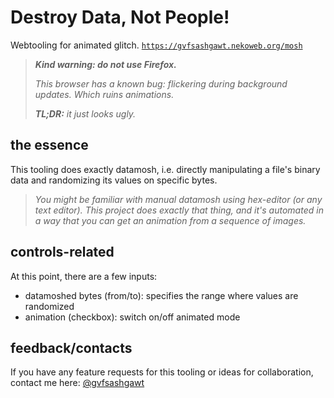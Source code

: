 # Destroy Data, Not People!

Webtooling for animated glitch. [`https://gvfsashgawt.nekoweb.org/mosh`](https://gvfsashgawt.nekoweb.org/mosh)

> _**Kind warning: do not use Firefox.**_
>
> _This browser has a known bug: flickering during background updates. Which ruins animations._
>
> _**TL;DR:** it just looks ugly._

## the essence

This tooling does exactly datamosh, i.e. directly manipulating a file's binary data and randomizing its values on specific bytes.

> _You might be familiar with manual datamosh using hex-editor (or any text editor). This project does exactly that thing, and it's automated in a way that you can get an animation from a sequence of images._

## controls-related

At this point, there are a few inputs:

- datamoshed bytes (from/to): specifies the range where values are randomized
- animation (checkbox): switch on/off animated mode

## feedback/contacts

If you have any feature requests for this tooling or ideas for collaboration, contact me here: [@gvfsashgawt](https://instagram.com/gvfsashgawt)
